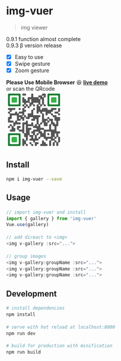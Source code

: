 # img-vuer

> img viewer

0.9.1 function almost complete          
0.9.3 β version release

- [x] Easy to use    
- [x] Swipe gesture    
- [x] Zoom gesture     

**Please Use Mobile Browser** :satisfied:  **[live demo](https://ssshooter.github.io/img-vuer/index.html)**     
or scan the QRcode    
<img width="150px" src="./QRcode.png">    

## Install
``` bash
npm i img-vuer --save
```
## Usage
```javascript
// import img-vuer and install
import { gallery } from 'img-vuer'
Vue.use(gallery)

// add direact to <img>
<img v-gallery :src="...">

// group images
<img v-gallery:groupName :src="...">
<img v-gallery:groupName :src="...">
<img v-gallery:groupName :src="...">
```
## Development
``` bash
# install dependencies
npm install

# serve with hot reload at localhost:8080
npm run dev

# build for production with minification
npm run build
```
